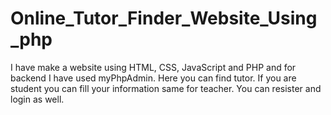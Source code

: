 # Online_Tutor_Finder_Website_Using_php
I have make a website using HTML, CSS, JavaScript and PHP and for backend I have used myPhpAdmin. Here you can find tutor. If you are student you can fill your information same for teacher. You can resister and login as well. 
